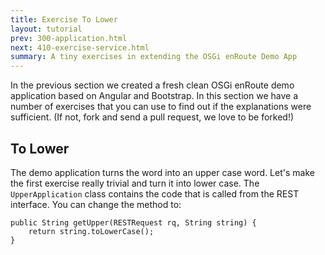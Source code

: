 ```yaml
---
title: Exercise To Lower
layout: tutorial
prev: 300-application.html
next: 410-exercise-service.html
summary: A tiny exercises in extending the OSGi enRoute Demo App
---
```


In the previous section we created a fresh clean OSGi enRoute demo application based on Angular and Bootstrap. In this section we have a number of exercises that you can use to find out if the explanations were sufficient. (If not, fork and send a pull request, we love to be forked!)

## To Lower

The demo application turns the word into an upper case word. Let's make the first exercise really trivial and turn it into lower case. The `UpperApplication` class contains the code that is called from the REST interface. You can change the method to:

	public String getUpper(RESTRequest rq, String string) {
		return string.toLowerCase();
	}

